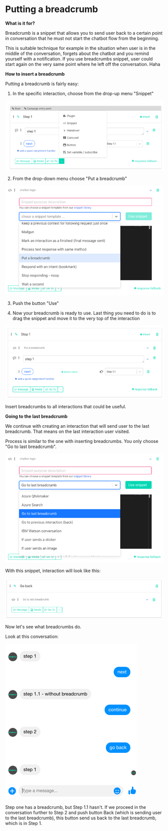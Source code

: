 # Putting a breadcrumb

**What is it for?**

Breadcrumb is a snippet that allows you to send user back to a certain point in conversation that he must not start the chatbot flow from the beginning. 

This is suitable technique for example in the situation when user is in the middle of the conversation, forgets about the chatbot and you remind yourself with a notification. If you use breadcrumbs snippet, user could start again on the very same point where he left off the conversation. Haha

**How to insert a breadcrumb**

Putting a breadcrumb is fairly easy:

1. In the specific interaction, choose from the drop-up menu "Snippet"

![Choosing the right snippet](breadcrumbs_1.png)


2. From the drop-down menu choose "Put a breadcrumb"

![Choosing the right snippet](breadcrumbs_2.png)

3. Push the button "Use"

4. Now your breadcrumb is ready to use. Last thing you need to do is to drag the snippet and move it to the very top of the interaction

![Snippet is ready to use](breadcrumbs_3.png)

Insert breadcrumbs to all interactions that could be useful.

**Going to the last breadcrumb**

We continue with creating an interaction that will send user to the last breadcrumb. That means on the last interaction user visited.

Process is similar to the one with inserting breadcrumbs. You only choose "Go to last breadcrumb".

![Go to the last breadcrumb snippet](breadcrumbs_4.png)

With this snippet, interaction will look like this:

![Go to the last breadcrumb snippet](breadcrumbs_5.png)

Now let's see what breadcrumbs do.

Look at this conversation:

![How breadcrumbs work](breadcrumbs_6.png)

Step one has a breadcrumb, but Step 1.1 hasn't. If we proceed in the conversation further to Step 2 and push button Back (which is sending user to the last breadcrumb), this button send us back to the last breadcrumb, which is in Step 1.